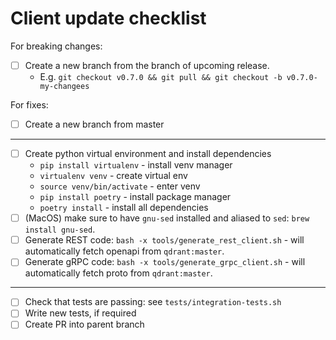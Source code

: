 # Client update checklist

For breaking changes:

* [ ] Create a new branch from the branch of upcoming release. 
  * E.g. `git checkout v0.7.0 && git pull && git checkout -b v0.7.0-my-changees`

For fixes:

* [ ] Create a new branch from master

---

* [ ] Create python virtual environment and install dependencies
  * `pip install virtualenv` - install venv manager
  * `virtualenv venv` - create virtual env
  * `source venv/bin/activate` - enter venv
  * `pip install poetry` - install package manager
  * `poetry install` - install all dependencies
* [ ] (MacOS) make sure to have `gnu-sed` installed and aliased to `sed`: `brew install gnu-sed`.
* [ ] Generate REST code: `bash -x tools/generate_rest_client.sh` - will automatically fetch openapi from `qdrant:master`. 
* [ ] Generate gRPC code: `bash -x tools/generate_grpc_client.sh` - will automatically fetch proto from `qdrant:master`. 

---

* [ ] Check that tests are passing: see `tests/integration-tests.sh`
* [ ] Write new tests, if required
* [ ] Create PR into parent branch